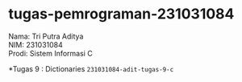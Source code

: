 # tugas-pemrograman-231031084
<div> Nama: Tri Putra Aditya </div>
<div> NIM: 231031084 </div>
<div> Prodi: Sistem Informasi C </div>

*Tugas 9 : Dictionaries `231031084-adit-tugas-9-c`

